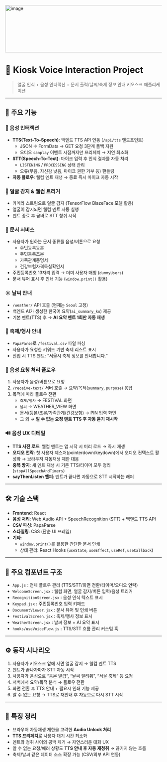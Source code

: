 <img width="715" height="152" alt="image" src="https://github.com/user-attachments/assets/a99ef143-554e-456e-a5cc-75046a3d3943" />


# 📌 Kiosk Voice Interaction Project

> 얼굴 인식 + 음성 인터랙션 + 문서 출력/날씨/축제 정보 안내 키오스크 애플리케이션  

---

## 🚀 주요 기능

### 🎤 음성 인터랙션
- **TTS(Text-To-Speech)**: 백엔드 TTS API 연동 (`/api/tts` 엔드포인트)  
  - JSON → FormData → GET 요청 3단계 폴백 지원
  - 오디오 `canplay` 이벤트 시점까지만 프리페치 → 지연 최소화  
- **STT(Speech-To-Text)**: 마이크 입력 후 인식 결과를 자동 처리  
  - `LISTENING` / `PROCESSING` 상태 관리
  - 오류(무음, 자신감 낮음, 마이크 권한 거부 등) 핸들링  
- **자동 플로우**: 웰컴 멘트 재생 → 종료 즉시 마이크 자동 시작  

### 👤 얼굴 감지 & 웰컴 트리거
- 카메라 스트림으로 얼굴 감지 (TensorFlow BlazeFace 모델 활용)
- 얼굴이 감지되면 웰컴 멘트 자동 실행
- 멘트 종료 후 곧바로 STT 청취 시작  

### 📑 문서 서비스
- 사용자가 원하는 문서 종류를 음성/버튼으로 요청  
  - 주민등록등본  
  - 주민등록초본  
  - 가족관계증명서  
  - 건강보험자격득실확인서  
- 주민등록번호 13자리 입력 → 더미 사용자 매칭 (`dummyUsers`)
- 문서 뷰어 표시 후 인쇄 기능 (`window.print()` 활용)  

### ☀️ 날씨 안내
- `/weather/` API 호출 (현재는 `Seoul` 고정)
- 백엔드 AI가 생성한 한국어 요약(`ai_summary_ko`) 제공
- 기본 멘트(TTS) 후 → **AI 요약 멘트 1회만 자동 재생**  

### 🎉 축제/행사 안내
- `PapaParse`로 `/festival.csv` 파일 파싱
- 사용자가 요청한 키워드 기반 축제 리스트 표시
- 진입 시 TTS 멘트: “서울시 축제 정보를 안내합니다.”  

### 🧭 음성 요청 처리 플로우
1. 사용자가 음성/버튼으로 요청  
2. `/receive-text/` 서버 호출 → 요약/목적(`summary`, `purpose`) 응답  
3. 목적에 따라 플로우 전환  
   - `축제/행사` → FESTIVAL 화면  
   - `날씨` → WEATHER_VIEW 화면  
   - 문서(등본/초본/가족관계/건강보험) → PIN 입력 화면  
   - 그 외 → **알 수 없는 요청 멘트 TTS 후 자동 듣기 재시작**  

### 🔊 음성 UX 디테일
- **TTS 사전 로드**: 웰컴 멘트는 앱 시작 시 미리 로드 → 즉시 재생  
- **오디오 언락**: 첫 사용자 제스처(pointerdown/keydown)에서 오디오 컨텍스트 활성화 → 브라우저 자동재생 제한 대응  
- **중복 방지**: 새 멘트 재생 시 기존 TTS/타이머 모두 정리 (`stopAllSpeechAndTimers`)  
- **sayThenListen 헬퍼**: 멘트가 끝나면 자동으로 STT 시작하는 래퍼  

---

## 🛠️ 기술 스택

- **Frontend**: React  
- **음성 처리**: Web Audio API + SpeechRecognition (STT) + 백엔드 TTS API  
- **CSV 파싱**: PapaParse  
- **스타일링**: CSS (단순 UI 프레임)  
- **기타**:  
  - `window.print()`를 활용한 간단한 문서 인쇄  
  - 상태 관리: React Hooks (`useState`, `useEffect`, `useRef`, `useCallback`)  

---

## 📂 주요 컴포넌트 구조

- `App.js` : 전체 플로우 관리 (TTS/STT/화면 전환/타이머/오디오 언락)  
- `WelcomeScreen.jsx` : 웰컴 화면, 얼굴 감지/버튼 입력/음성 트리거  
- `RecognitionScreen.jsx` : 음성 인식 텍스트 표시  
- `Keypad.jsx` : 주민등록번호 입력 키패드  
- `DocumentViewer.jsx` : 문서 뷰어 및 인쇄 버튼  
- `FestivalScreen.jsx` : 축제/행사 정보 표시  
- `WeatherScreen.jsx` : 날씨 정보 + AI 요약 표시  
- `hooks/useVoiceFlow.js` : TTS/STT 흐름 관리 커스텀 훅  

---

## ⚙️ 동작 시나리오

1. 사용자가 키오스크 앞에 서면 얼굴 감지 → 웰컴 멘트 TTS  
2. 멘트가 끝나자마자 STT 자동 시작  
3. 사용자가 음성으로 “등본 발급”, “날씨 알려줘”, “서울 축제” 등 요청  
4. 서버에서 요약/목적 분석 → 플로우 전환  
5. 화면 전환 후 TTS 안내 + 필요시 인쇄 기능 제공  
6. 알 수 없는 요청 → TTS로 재안내 후 자동으로 다시 STT 시작  

---

## 📌 특징 정리

- 브라우저 자동재생 제한을 고려한 **Audio Unlock 처리**  
- **TTS 프리페치**로 사용자 대기 시간 최소화  
- 멘트와 청취 사이의 공백 제거 → 자연스러운 대화 UX  
- 알 수 없는 요청/에러 상황도 **TTS 안내 후 자동 재청취** → 끊기지 않는 흐름  
- 축제/날씨 같은 데이터 소스 확장 가능 (CSV/외부 API 연동)  
